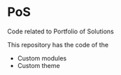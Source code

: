 # PoS
Code related to Portfolio of Solutions

This repository has the code of the 
* Custom modules
* Custom theme

